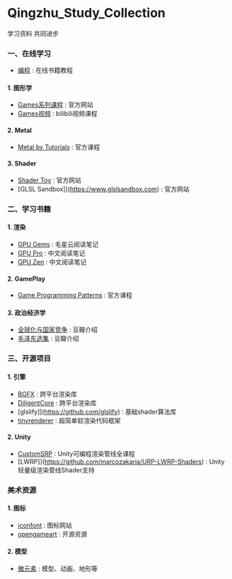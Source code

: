 # Qingzhu_Study_Collection
学习资料 共同进步

### 一、在线学习
- [编程](https://www.raywenderlich.com/) : 在线书籍教程
#### 1. 图形学
- [Games系列课程](https://sites.cs.ucsb.edu/~lingqi/teaching/games101.html) : 官方网站 
- [Games视频](https://www.bilibili.com/video/BV1X7411F744/) : bilibili视频课程 

#### 2. Metal
- [Metal by Tutorials](https://www.raywenderlich.com/books/metal-by-tutorials) : 官方课程

#### 3. Shader
- [Shader Toy](https://www.shadertoy.com) : 官方网站
- [GLSL Sandbox]](https://www.glslsandbox.com) : 官方网站


### 二、学习书籍
#### 1. 渲染
- [GPU Gems](https://github.com/QianMo/Game-Programmer-Study-Notes) : 毛星云阅读笔记
- [GPU Pro](https://zhuanlan.zhihu.com/p/74548892) : 中文阅读笔记
- [GPU Zen](https://zhuanlan.zhihu.com/p/352302525) : 中文阅读笔记

#### 2. GamePlay
- [Game Programming Patterns](http://gameprogrammingpatterns.com) : 官方课程

#### 3. 政治经济学
- [全球化与国家竞争](https://book.douban.com/subject/35314182/) : 豆瓣介绍
- [毛泽东选集](https://book.douban.com/subject/1139360/) : 豆瓣介绍


### 三、开源项目
#### 1. 引擎
- [BGFX](https://github.com/bkaradzic/bgfx) : 跨平台渲染库
- [DiligentCore](https://github.com/DiligentGraphics/DiligentCore) : 跨平台渲染库
- [glslify]](https://github.com/glslify) : 基础shader算法库
- [tinyrenderer](https://github.com/ssloy/tinyrenderer) : 超简单软渲染代码框架

#### 2. Unity
- [CustomSRP](https://github.com/cinight/CustomSRP) : Unity可编程渲染管线全课程
- [LWRP]](https://github.com/marcozakaria/URP-LWRP-Shaders) : Unity轻量级渲染管线Shader支持


### 美术资源
#### 1. 图标
- [iconfont](https://www.iconfont.cn/) : 图标网站
- [opengameart](https://opengameart.org/collections) : 开源资源

#### 2. 模型
- [微元素](http://www.element3ds.com) : 模型、动画、地形等
